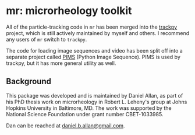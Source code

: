 mr: microrheology toolkit
=========================

All of the particle-tracking code in `mr` has been merged
into the [trackpy](https://github.com/soft-matter/trackpy) project, which is still
actively maintained by myself and others. I recommend any users
of `mr` switch to `trackpy`.

The code for loading image sequences and video has been split off into
a separate project called [PIMS](https://github.com/soft-matter/pims)
(Python Image Sequence). PIMS is used by trackpy, but it has more general
utility as well.

Background
----------

This package was developed and is maintained by Daniel Allan, as part of his
PhD thesis work on microrheology in Robert L. Leheny's group at Johns Hopkins
University in Baltimore, MD. The work was supported by the National 
Science Foundation under grant number CBET-1033985.

Dan can be reached at daniel.b.allan@gmail.com.
